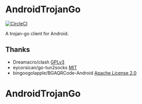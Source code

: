 # AndroidTrojanGo
[![CircleCI](https://circleci.com/gh/trojan-gfw/igniter/tree/master.svg?style=svg)](https://circleci.com/gh/kangc666/AndroidTrojanGo/tree/master) 


A trojan-go client for Android.




## Thanks

* Dreamacro/clash [GPLv3](https://github.com/Dreamacro/clash/blob/master/LICENSE)
* eycorsican/go-tun2socks [MIT](https://github.com/eycorsican/go-tun2socks/blob/master/LICENSE)
* bingoogolapple/BGAQRCode-Android [Apache License 2.0](https://github.com/bingoogolapple/BGAQRCode-Android)
# AndroidTrojanGo
